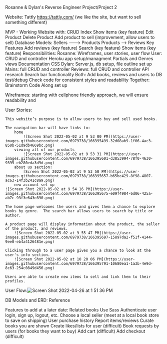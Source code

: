 Rosanne & Dylan's Reverse Engineer Project/Project 2

Website: Tattly https://tattly.com/ (we like the site, but want to sell something different)

MVP - Working Website with:
    CRUD
    Index
    Show items (key feature)
    Edit Product
    Delete Product
    Add product to sell (improvement, allow users to sell)
Database Models:
    Sellers ---> Products
    Products --> Reviews
Key Features
    Add reviews (key feature)
    Search (key feature)
    Show items (key feature)
Responsibilities:
    Rosanne:
        Wireframes, user stories, user flow
        User: CRUD and controller
        Heroku app setup/managment
        Partials and Genres views
        Documentation
        CSS
    Dylan:
        Server.js, db setup, file outline set up
        Mains: full CRUD and controller
        Reviews: full CRUD and controller
        API research
        Search bar functionality
    Both: 
        Add books, reviews and users to DB
        test/debug
        Check code for consistent styles and readability
    Together:
        Brainstorm
        Code Along set up


Wireframes: starting with cellphone friendly approach, we will ensure readability and 

User Stories:

    This website’s purpose is to allow users to buy and sell used books.  

    The navigation bar will have links to:
        home
            ![Screen Shot 2022-05-02 at 9 53 00 PM](https://user-images.githubusercontent.com/6979738/166395499-32d08ab9-1f06-4ac3-850b-51d9db4669bc.png)
        viewing all of our products
            ![Screen Shot 2022-05-02 at 9 53 31 PM](https://user-images.githubusercontent.com/6979738/166395601-d3853994-78f0-4630-9395-eb280eda3d9d.png)
        about us section!
            [Screen Shot 2022-05-02 at 9 53 50 PM](https://user-images.githubusercontent.com/6979738/166395657-b65bc429-8f98-4807-ac63-14f3b241c8a9.png)
        new account set up
    ![Screen Shot 2022-05-02 at 9 54 16 PM](https://user-images.githubusercontent.com/6979738/166395675-e09f4984-6d06-425a-ab7c-93f3e643e890.png)

    The home page welcomes the users and gives them a chance to explore books by genre.  The search bar allows users to search by title or author.

    A product page will display information about the product, the seller of the product, and reviews.
        ![Screen Shot 2022-05-02 at 9 55 47 PM](https://user-images.githubusercontent.com/6979738/166395697-15897da2-f51f-4144-9ee0-eb4a4126481e.png)
    
    Clicking through to a user page gives you a chance to look at the user's info section.
        ![Screen Shot 2022-05-02 at 10 20 06 PM](https://user-images.githubusercontent.com/6979738/166395791-10680ea1-1a3b-4e9d-8c63-254c0849d456.png)
    
    Users are able to create new items to sell and link them to their profiles.

User Flow:![Screen Shot 2022-04-26 at 1 51 36 PM](https://user-images.githubusercontent.com/6979738/165663835-5e137c46-6e66-4921-ae27-ba1955e4200c.png)

DB Models and ERD: Reference

Features to add at a later date:
    Related books
    Use Sass
    Authenticate user login, sign up, logout, etc.
    Choose a local seller (meet at a local book store to save on shipping)
    User purchase history
    Report items/reviews
    Curate books  you are shown
    Create likes/lists for user (difficult)
    Book requests by users (for books they want to buy)
    Add cart (difficult)
    Add checkout (difficult)
